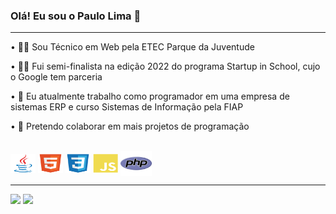 ###  Olá! Eu sou o Paulo Lima 👋
<hr>
 
 • 👨‍🎓  Sou Técnico em Web pela ETEC Parque da Juventude
 
 • 👨‍💼  Fui semi-finalista na edição 2022 do programa Startup in School, cujo o Google tem parceria

 • 📘  Eu atualmente trabalho como programador em uma empresa de sistemas ERP e curso Sistemas de Informação pela FIAP
 
 • 🙂  Pretendo colaborar em mais projetos de programação
 
 
 <div style="display: inline_block"><br>
  <img align="center" alt="icon-CSS" height="30" width="40" src="https://raw.githubusercontent.com/devicons/devicon/master/icons/java/java-original.svg">
  <img align="center" alt="icon-HTML" height="30" width="40" src="https://raw.githubusercontent.com/devicons/devicon/master/icons/html5/html5-original.svg">
  <img align="center" alt="icon-CSS" height="30" width="40" src="https://raw.githubusercontent.com/devicons/devicon/master/icons/css3/css3-original.svg">
  <img align="center" alt="icon-JS" height="30" width="40" src="https://raw.githubusercontent.com/devicons/devicon/master/icons/javascript/javascript-plain.svg">
  <img align="center" alt="icon-PHP" height="40" width="50" src="https://raw.githubusercontent.com/devicons/devicon/master/icons/php/php-original.svg">
  
</div>
<hr>

<div> 
  <a href="https://instagram.com/ph_lxd?igshid=NmQ2ZmYxZjA=" target="_blank"><img src="https://img.shields.io/badge/-Instagram-%23E4405F?style=for-the-badge&logo=instagram&logoColor=white" target="_blank"></a>
 <a href="mailto:paulo7lima@hotmail.com" target="_blank"><img src="https://img.shields.io/badge/Microsoft_Outlook-0078D4?style=for-the-badge&logo=microsoft-outlook&logoColor=white" target="_blank"></a> 
</div>
